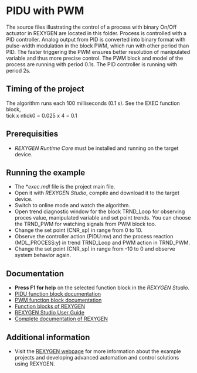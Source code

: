 PIDU with PWM
=============

The source files illustrating the control of a process with binary On/Off 
actuator in REXYGEN are located in this folder. Process is 
controlled with a PID controller. Analog output from PID is converted into 
binary format with pulse-width modulation in the block PWM, which run with 
other period than PID. The faster triggering the PWM ensures better resolution
of manipulated variable and thus more precise control. The PWM block and model
of the process are running with period 0.1s. The PID controller is running with 
period 2s.

## Timing of the project ##

The algorithm runs each 100 milliseconds (0.1 s). See the EXEC function block,  
tick x ntick0 = 0.025 x 4 = 0.1 

## Prerequisities ##
- *REXYGEN Runtime Core* must be installed and running on the target device.

## Running the example ##
- The **exec.mdl* file is the project main file.
- Open it with *REXYGEN Studio*, compile and download it to the target device.
- Switch to online mode and watch the algorithm.
- Open trend diagnostic window for the block TRND_Loop for observing proces value,
manipulated variable and set point trends. You can choose the TRND_PWM for 
watching signals from PWM block too. 
- Change the set point (CNR_sp) in range from 0 to 10.
- Observe the controller action (PIDU:mv) and the process reaction (MDL_PROCESS:y) 
in trend TRND_Loop and PWM action in TRND_PWM.
- Change the set point (CNR_sp) in range from -10 to 0 and observe system behavior again.

## Documentation ##

- **Press F1 for help** on the selected function block in the *REXYGEN Studio*.
- [PIDU function block documentation](https://www.rexygen.com/doc/ENGLISH/MANUALS/BRef/PIDU.html)
- [PWM function block documentation](https://www.rexygen.com/doc/ENGLISH/MANUALS/BRef/PWM.html)
- [Function blocks of REXYGEN](https://www.rexygen.com/doc/PDF/ENGLISH/BRef_ENG.pdf)
- [REXYGEN Studio User Guide](https://www.rexygen.com/doc/PDF/ENGLISH/RexygenStudio_ENG.pdf)
- [Complete documentation of REXYGEN](http://www.rexygen.com/documentation-and-support)

## Additional information ##

- Visit the [REXYGEN webpage](http://www.rexygen.com) 
for more information about the example projects and developing advanced 
automation and control solutions using REXYGEN.